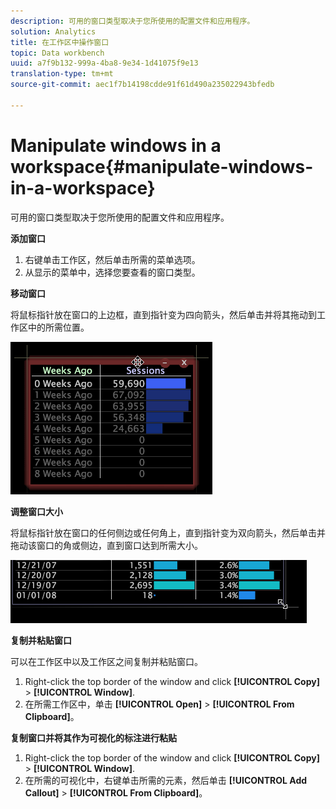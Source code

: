 ```yaml
---
description: 可用的窗口类型取决于您所使用的配置文件和应用程序。
solution: Analytics
title: 在工作区中操作窗口
topic: Data workbench
uuid: a7f9b132-999a-4ba8-9e34-1d41075f9e13
translation-type: tm+mt
source-git-commit: aec1f7b14198cdde91f61d490a235022943bfedb

---
```



# Manipulate windows in a workspace{#manipulate-windows-in-a-workspace}

可用的窗口类型取决于您所使用的配置文件和应用程序。

**添加窗口**

1. 右键单击工作区，然后单击所需的菜单选项。
1. 从显示的菜单中，选择您要查看的窗口类型。

**移动窗口**

将鼠标指针放在窗口的上边框，直到指针变为四向箭头，然后单击并将其拖动到工作区中的所需位置。

![](assets/vis_moving.png)

**调整窗口大小**

将鼠标指针放在窗口的任何侧边或任何角上，直到指针变为双向箭头，然后单击并拖动该窗口的角或侧边，直到窗口达到所需大小。

![](assets/vis_resize.png)

**复制并粘贴窗口**

可以在工作区中以及工作区之间复制并粘贴窗口。

1. Right-click the top border of the window and click **[!UICONTROL Copy]** > **[!UICONTROL Window]**.
1. 在所需工作区中，单击 **[!UICONTROL Open]** > **[!UICONTROL From Clipboard]**。

**复制窗口并将其作为可视化的标注进行粘贴**

1. Right-click the top border of the window and click **[!UICONTROL Copy]** > **[!UICONTROL Window]**.
1. 在所需的可视化中，右键单击所需的元素，然后单击 **[!UICONTROL Add Callout]** > **[!UICONTROL From Clipboard]**。

